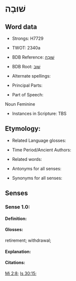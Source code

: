 # שׁוּבָה

<!-- Status: S2="NeedsEdits" -->
<!-- Lexica used for edits:   -->

## Word data

* Strongs: H7729

* TWOT: 2340a

* BDB Reference: [שׁוּבָה](rc://en/bdb/dict/v.bn.ab)

* BDB Root: [שׁוב](rc://en/bdb/dict/v.bn.aa)

* Alternate spellings:

* Principal Parts:

* Part of Speech:

Noun Feminine

* Instances in Scripture: TBS

## Etymology:

* Related Language glosses:

* Time Period/Ancient Authors:

* Related words:

* Antonyms for all senses:

* Synonyms for all senses:

## Senses

### Sense 1.0:

#### Definition:

#### Glosses:

retirement; withdrawal; 

#### Explanation:

#### Citations:

[Mi 2:8](rc://he/uhb/book/mic/2/8); [Is 30:15](rc://he/uhb/book/isa/30/15); 

